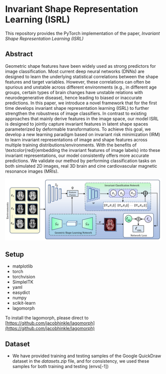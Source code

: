 # Invariant Shape Representation Learning (ISRL)


This repository provides the PyTorch implementation of the paper, *Invariant Shape Representation Learning (ISRL)*

## Abstract

Geometric shape features have been widely used as strong predictors for image classification. Most current deep neural networks (DNNs) are designed to learn the underlying statistical correlations between the shape features and target variables. However, these correlations can often be spurious and unstable across different environments (e.g., in different age groups, certain types of brain changes have unstable relations with neurodegenerative disease), hence leading to biased or inaccurate predictions. In this paper, we introduce a novel framework that for the first time develops invariant shape representation learning (ISRL) to further strengthen the robustness of image classifiers. In contrast to existing approaches that mainly derive features in the image space, our model ISRL is designed to jointly capture invariant features in latent shape spaces parameterized by deformable transformations. To achieve this goal, we develop a new learning paradigm based on invariant risk minimization (IRM) to learn invariant representations of image and shape features across multiple training distributions/environments. With the benefits of \textcolor{red}{embedding the invariant features of image labels} into these invariant representations, our model consistently offers more accurate predictions. We validate our method by performing classification tasks on both simulated 2D images, real 3D brain and cine cardiovascular magnetic resonance images (MRIs).

![ISRL Network](ISRL_architecture.png)

## Setup
* matplotlib
* torch
* torchvision
* SimpleITK
* yaml
* easydict
* numpy
* scikit-learn
* lagomorph

To install the lagomorph, please direct to [https://github.com/jacobhinkle/lagomorph](https://github.com/jacobhinkle/lagomorph)


## Dataset
* We have provided training and testing samples of the Google QuickDraw dataset in the *datasets.zip* file, and for consistency, we used these samples for both training and testing (envs[-1])
